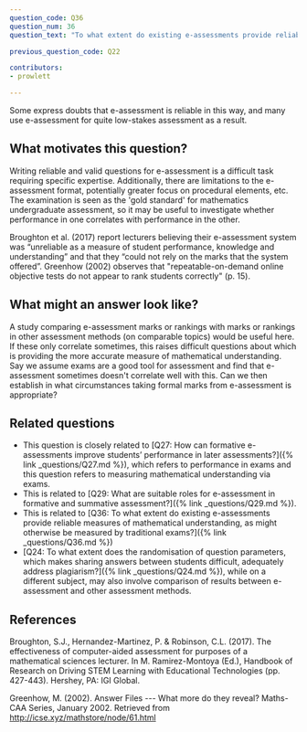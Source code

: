 ```yaml
---
question_code: Q36
question_num: 36
question_text: "To what extent do existing e-assessments provide reliable measures of mathematical understanding, as might otherwise be measured by traditional exams?" 

previous_question_code: Q22

contributors: 
- prowlett

---
```



Some express doubts that e-assessment is reliable in this way, and many use e-assessment for quite low-stakes assessment as a result. 



## What motivates this question?

Writing reliable and valid questions for e-assessment is a difficult task requiring specific expertise. Additionally, there are limitations to the e-assessment format, potentially greater focus on procedural elements, etc. The examination is seen as the 'gold standard' for mathematics undergraduate assessment, so it may be useful to investigate whether performance in one correlates with performance in the other. 

Broughton et al. (2017) report lecturers believing their e-assessment system was “unreliable as a measure of student performance, knowledge and understanding” and that they “could not rely on the marks that the system offered”. Greenhow (2002) observes that "repeatable-on-demand online objective tests do not appear to rank students correctly" (p. 15).

## What might an answer look like?

A study comparing e-assessment marks or rankings with marks or rankings in other assessment methods (on comparable topics) would be useful here. If these only correlate sometimes, this raises difficult questions about which is providing the more accurate measure of mathematical understanding. Say we assume exams are a good tool for assessment and find that e-assessment sometimes doesn't correlate well with this. Can we then establish in what circumstances taking formal marks from e-assessment is appropriate?

## Related questions

* This question is closely related to [Q27: How can formative e-assessments improve students’ performance in later assessments?]({% link _questions/Q27.md %}), which refers to performance in exams and this question refers to measuring mathematical understanding via exams.
* This is related to [Q29: What are suitable roles for e-assessment in formative and summative assessment?]({% link _questions/Q29.md %}).
* This is related to [Q36: To what extent do existing e-assessments provide reliable measures of mathematical understanding, as might otherwise be measured by traditional exams?]({% link _questions/Q36.md %})
* [Q24: To what extent does the randomisation of question parameters, which makes sharing answers between students difficult, adequately address plagiarism?]({% link _questions/Q24.md %}), while on a different subject, may also involve comparison of results between e-assessment and other assessment methods.

## References

<div class="reference_list" markdown="1">

Broughton, S.J., Hernandez-Martinez, P. & Robinson, C.L. (2017). The effectiveness of computer-aided assessment for purposes of a mathematical sciences lecturer. In M. Ramirez-Montoya (Ed.), Handbook of Research on Driving STEM Learning with Educational Technologies (pp. 427-443). Hershey, PA: IGI Global.

Greenhow, M. (2002). Answer Files --- What more do they reveal? Maths-CAA Series, January 2002. Retrieved from http://icse.xyz/mathstore/node/61.html

</div>
